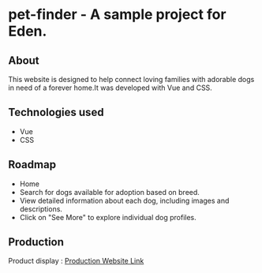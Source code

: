 # pet-finder - A sample project for Eden.


## About

This website is designed to help connect loving families with adorable dogs in need of a forever home.It was developed with Vue and CSS.

## Technologies used

- Vue
- CSS


## Roadmap

- Home
- Search for dogs available for adoption based on breed.
- View detailed information about each dog, including images and descriptions.
- Click on "See More" to explore individual dog profiles.


## Production
Product display : [Production Website Link](https://musical-pithivier-82d170.netlify.app/)
